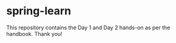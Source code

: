 # spring-learn
This repository contains the Day 1 and Day 2 hands-on as per the handbook.
Thank you!

